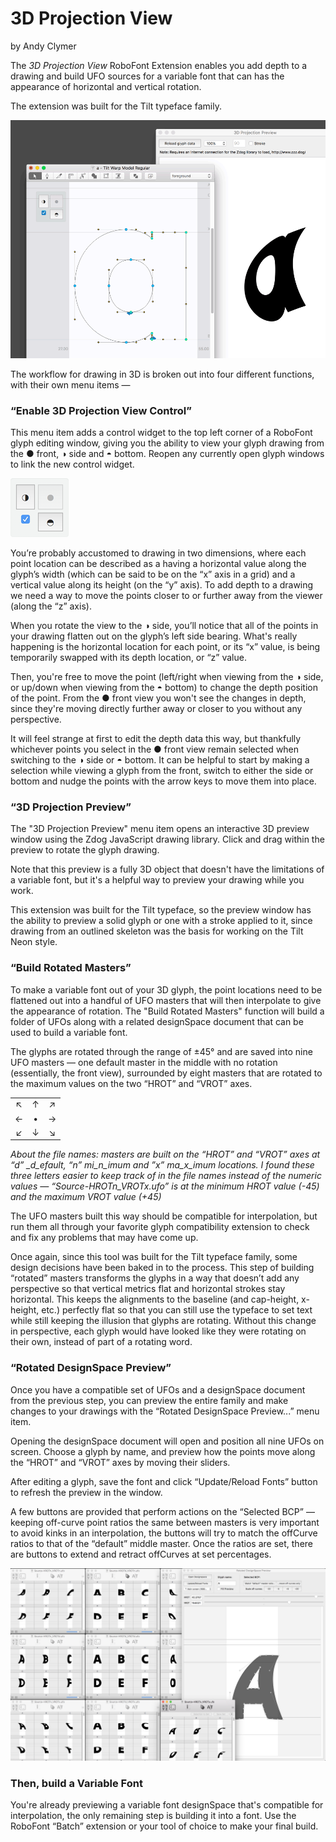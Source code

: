 # 3D Projection View
by Andy Clymer

The *3D Projection View* RoboFont Extension enables you add depth to a drawing and build UFO sources for a variable font that can has the appearance of horizontal and vertical rotation.

The extension was built for the Tilt typeface family.

![Interface](/images/ui-animation.gif?raw=true)

The workflow for drawing in 3D is broken out into four different functions, with their own menu items —

### “Enable 3D Projection View Control”

This menu item adds a control widget to the top left corner of a RoboFont glyph editing window, giving you the ability to view your glyph drawing from the ● front, ◑ side and ◓ bottom. Reopen any currently open glyph windows to link the new control widget.

![UI Control](/images/ui-control.png?raw=true)

You’re probably accustomed to drawing in two dimensions, where each point location can be described as a having a horizontal value along the glyph’s width (which can be said to be on the “x” axis in a grid) and a vertical value along its height (on the “y” axis). To add depth to a drawing we need a way to move the points closer to or further away from the viewer (along the “z” axis).

When you rotate the view to the ◑ side, you’ll notice that all of the points in your drawing flatten out on the glyph’s left side bearing. What's really happening is the horizontal location for each point, or its “x” value, is being temporarily swapped with its depth location, or “z” value.

Then, you're free to move the point (left/right when viewing from the ◑ side, or up/down when viewing from the ◓ bottom) to change the depth position of the point. From the ● front view you won't see the changes in depth, since they're moving directly further away or closer to you without any perspective.

It will feel strange at first to edit the depth data this way, but thankfully whichever points you select in the ● front view remain selected when switching to the ◑ side or ◓ bottom. It can be helpful to start by making a selection while viewing a glyph from the front, switch to either the side or bottom and nudge the points with the arrow keys to move them into place.

### “3D Projection Preview”

The "3D Projection Preview" menu item opens an interactive 3D preview window using the Zdog JavaScript drawing library. Click and drag within the preview to rotate the glyph drawing.

Note that this preview is a fully 3D object that doesn't have the limitations of a variable font, but it's a helpful way to preview your drawing while you work.

This extension was built for the Tilt typeface, so the preview window has the ability to preview a solid glyph or one with a stroke applied to it, since drawing from an outlined skeleton was the basis for working on the Tilt Neon style.

### “Build Rotated Masters”

To make a variable font out of your 3D glyph, the point locations need to be flattened out into a handful of UFO masters that will then interpolate to give the appearance of rotation. The "Build Rotated Masters" function will build a folder of UFOs along with a related designSpace document that can be used to build a variable font.

The glyphs are rotated through the range of ±45° and are saved into nine UFO masters — one default master in the middle with no rotation (essentially, the front view), surrounded by eight masters that are rotated to the maximum values on the two “HROT” and “VROT” axes.

| | | |
| :---: | :---: | :---: |
| ↖︎ | ↑ | ↗︎ | 
| ← | • | → |
| ↙︎ | ↓ | ↘︎ |

*About the file names: masters are built on the “HROT” and “VROT” axes at “d” _d_efault, “n” mi_n_imum and ”x” ma_x_imum locations. I found these three letters easier to keep track of in the file names instead of the numeric values — “Source-HROTn_VROTx.ufo” is at the minimum HROT value (-45) and the maximum VROT value (+45)*

The UFO masters built this way should be compatible for interpolation, but run them all through your favorite glyph compatibility extension to check and fix any problems that may have come up.

Once again, since this tool was built for the Tilt typeface family, some design decisions have been baked in to the process. This step of building “rotated” masters transforms the glyphs in a way that doesn’t add any perspective so that vertical metrics flat and horizontal strokes stay horizontal. This keeps the alignments to the baseline (and cap-height, x-height, etc.) perfectly flat so that you can still use the typeface to set text while still keeping the illusion that glyphs are rotating. Without this change in perspective, each glyph would have looked like they were rotating on their own, instead of part of a rotating word.

### “Rotated DesignSpace Preview”

Once you have a compatible set of UFOs and a designSpace document from the previous step, you can preview the entire family and make changes to your drawings with the “Rotated DesignSpace Preview...” menu item.

Opening the designSpace document will open and position all nine UFOs on screen. Choose a glyph by name, and preview how the points move along the “HROT” and “VROT” axes by moving their sliders.

After editing a glyph, save the font and click “Update/Reload Fonts” button to refresh the preview in the window.

A few buttons are provided that perform actions on the “Selected BCP” — keeping off-curve point ratios the same between masters is very important to avoid kinks in an interpolation, the buttons will try to match the offCurve ratios to that of the “default” middle master. Once the ratios are set, there are buttons to extend and retract offCurves at set percentages.

![Designspace](/images/designspace.png?raw=true)

### Then, build a Variable Font

You're already previewing a variable font designSpace that's compatible for interpolation, the only remaining step is building it into a font. Use the RoboFont “Batch” extension or your tool of choice to make your final build.



